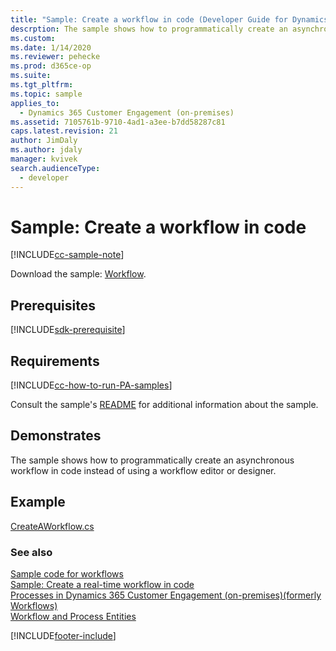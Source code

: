 ```yaml
---
title: "Sample: Create a workflow in code (Developer Guide for Dynamics 365 Customer Engagement (on-premises)) | MicrosoftDocs"
descrption: The sample shows how to programmatically create an asynchronous workflow in code instead of using a workflow editor or designer.
ms.custom: 
ms.date: 1/14/2020
ms.reviewer: pehecke
ms.prod: d365ce-op
ms.suite: 
ms.tgt_pltfrm: 
ms.topic: sample
applies_to: 
  - Dynamics 365 Customer Engagement (on-premises)
ms.assetid: 7105761b-9710-4ad1-a3ee-b7dd58287c81
caps.latest.revision: 21
author: JimDaly
ms.author: jdaly
manager: kvivek
search.audienceType: 
  - developer
---
```

# Sample: Create a workflow in code

[!INCLUDE[cc-sample-note](./includes/cc-sample-note.md)]

Download the sample: [Workflow](https://github.com/microsoft/PowerApps-Samples/tree/master/cds/orgsvc/C%23/Workflow).

## Prerequisites
[!INCLUDE[sdk-prerequisite](../includes/sdk-prerequisite.md)]
  
## Requirements  

[!INCLUDE[cc-how-to-run-PA-samples](./includes/cc-how-to-run-PA-samples.md)]

Consult the sample's [README](https://github.com/microsoft/PowerApps-Samples/blob/master/cds/orgsvc/C%23/Workflow/README.md) for additional information about the sample.
  
## Demonstrates  
 The sample shows how to programmatically create an asynchronous workflow in code instead of using a workflow editor or designer.  

## Example  
[CreateAWorkflow.cs](https://github.com/microsoft/PowerApps-Samples/blob/master/cds/orgsvc/C%23/Workflow/Workflow/CreateAWorkflow.cs) 
  
### See also  
 [Sample code for workflows](sample-code-processes.md)   
 [Sample: Create a real-time workflow in code](sample-create-real-time-workflow-code.md)   
 [Processes in Dynamics 365 Customer Engagement (on-premises)(formerly Workflows)](automate-business-processes-customer-engagement.md)   
 [Workflow and Process Entities](workflow-process-entities.md)


[!INCLUDE[footer-include](../../../includes/footer-banner.md)]
